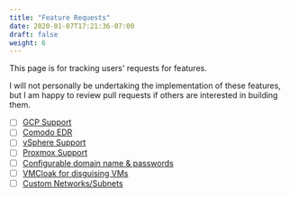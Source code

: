 ```yaml
---
title: "Feature Requests"
date: 2020-01-07T17:21:36-07:00
draft: false
weight: 6
---
```


This page is for tracking users' requests for features. 

I will not personally be undertaking the implementation of these features, but I am happy to review pull requests if others are interested in building them.

- [ ] [GCP Support](https://github.com/clong/DetectionLab/issues/589)
- [ ] [Comodo EDR](https://github.com/clong/DetectionLab/issues/556)
- [ ] [vSphere Support](https://github.com/clong/DetectionLab/issues/531)
- [ ] [Proxmox Support](https://github.com/clong/DetectionLab/issues/518)
- [ ] [Configurable domain name & passwords](https://github.com/clong/DetectionLab/issues/480)
- [ ] [VMCloak for disguising VMs](https://github.com/clong/DetectionLab/issues/643)
- [ ] [Custom Networks/Subnets](https://github.com/clong/DetectionLab/issues/602)